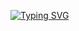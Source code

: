 [![Typing SVG](https://readme-typing-svg.herokuapp.com/?lines=30+Day+Bootstrap+Challange)](https://github.com/fatihylcn1)
